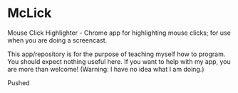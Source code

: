 # McLick
Mouse Click Highlighter - Chrome app for highlighting mouse clicks; for use when you are doing a screencast.

This app/repository is for the purpose of teaching myself how to program. You should expect nothing useful here. If you want to help with my app, you are more than welcome! (Warning: I have no idea what I am doing.)

Pushed

